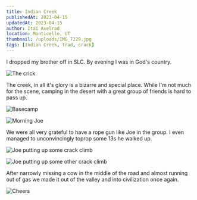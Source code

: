 ```yaml
---
title: Indian Creek
publishedAt: 2023-04-15
updatedAt: 2023-04-15
author: Itai Axelrad
location: Monticello, UT
thumbnail: /uploads/IMG_7229.jpg
tags: [Indian Creek, trad, crack]
---
```


I dropped my brother off in SLC. By evening I was in God's country.

![The crick](/uploads/IMG_7241.jpg)

The creek, in all it's glory is a bizarre and special place. While I'm not much for the scene, camping in the desert with a great group of friends is hard to pass up.

![Basecamp](/uploads/IMG_0457.jpg)

![Morning Joe](/uploads/IMG_0460.jpg)

We were all very grateful to have a rope gun like Joe in the group. I even managed to unconvincingly toprop some 13s he walked up.

![Joe putting up some crack climb](/uploads/IMG_7229.jpg)

![Joe putting up some other crack climb](/uploads/IMG_7239.jpg)

After narrowly missing a cow in the middle of the road and almost running out of gas we made it out of the valley and into civilization once again.

![Cheers](/uploads/IMG_7235.jpg)

